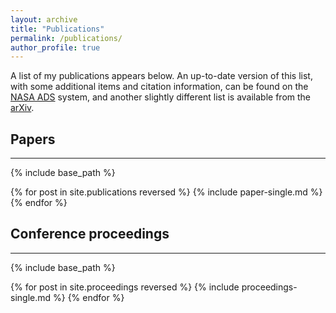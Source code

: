 ```yaml
---
layout: archive
title: "Publications"
permalink: /publications/
author_profile: true
---
```


A list of my publications appears below. An up-to-date version of this list, with some additional items and citation 
information, can be found on the [NASA ADS](https://ui.adsabs.harvard.edu/search/q=%20author%3A%22nadathur%2C%20seshadri%22&sort=date%20desc%2C%20bibcode%20desc&p_=0) 
system, and another slightly different list is available from the [arXiv](https://arxiv.org/a/nadathur_s_1.html).

## Papers
----
{% include base_path %}

{% for post in site.publications reversed %}
  {% include paper-single.md %}
{% endfor %}

## Conference proceedings
----
{% include base_path %}

{% for post in site.proceedings reversed %}
  {% include proceedings-single.md %}
{% endfor %}

